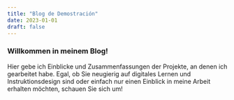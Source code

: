 ```yaml
---
title: "Blog de Demostración"
date: 2023-01-01
draft: false
---
```


### Willkommen in meinem Blog!
Hier gebe ich Einblicke und Zusammenfassungen der Projekte, an denen ich gearbeitet habe. Egal, ob Sie neugierig auf digitales Lernen und Instruktionsdesign sind oder einfach nur einen Einblick in meine Arbeit erhalten möchten, schauen Sie sich um!